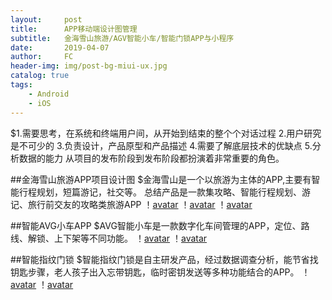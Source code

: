 ```yaml
---
layout:     post
title:      APP移动端设计图管理
subtitle:   金海雪山旅游/AGV智能小车/智能门锁APP与小程序
date:       2019-04-07
author:     FC
header-img: img/post-bg-miui-ux.jpg
catalog: true
tags:
    - Android
    - iOS
---
```


$1.需要思考，在系统和终端用户间，从开始到结束的整个个对话过程
2.用户研究是不可少的
3.负责设计，产品原型和产品描述
4.需要了解底层技术的优缺点
5.分析数据的能力
从项目的发布阶段到发布阶段都扮演着非常重要的角色。

##金海雪山旅游APP项目设计图
    $金海雪山是一个以旅游为主体的APP,主要有智能行程规划，短篇游记，社交等。
    总结产品是一款集攻略、智能行程规划、游记、旅行前交友的攻略类旅游APP
！[avatar](/img/Jinhae-3.jpg)
！[avatar](/img/Jinhae-1.png)
！[avatar](/img/Jinhae-2.png)

##智能AVG小车APP
    $AVG智能小车是一款数字化车间管理的APP，定位、路线、解锁、上下架等不同功能。
！[avatar](/img/AGV-1.png)
！[avatar](/img/AGV-2.png)

##智能指纹门锁
    $智能指纹门锁是自主研发产品，经过数据调查分析，能节省找钥匙步骤，老人孩子出入忘带钥匙，临时密钥发送等多种功能结合的APP。
！[avatar](/img/lgo-1.png)
！[avatar](/img/lgo-2.png)